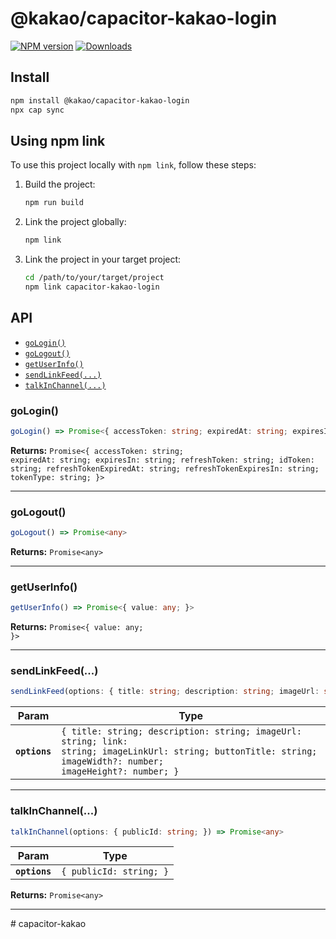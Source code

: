 # @kakao/capacitor-kakao-login

[![NPM version][npm-image]][npm-url]
[![Downloads][downloads-image]][npm-url]

[npm-url]: https://npmjs.org/package/@kakao/capacitor-kakao-login
[downloads-image]: http://img.shields.io/npm/dm/@kakao/capacitor-kakao-login.svg
[npm-image]: http://img.shields.io/npm/v/@kakao/capacitor-kakao-login.svg

## Install

```bash
npm install @kakao/capacitor-kakao-login
npx cap sync
```

## Using npm link

To use this project locally with `npm link`, follow these steps:

1. Build the project:

   ```sh
   npm run build
   ```

2. Link the project globally:

   ```sh
   npm link
   ```

3. Link the project in your target project:
   ```sh
   cd /path/to/your/target/project
   npm link capacitor-kakao-login
   ```

## API

<docgen-index>

* [`goLogin()`](#gologin)
* [`goLogout()`](#gologout)
* [`getUserInfo()`](#getuserinfo)
* [`sendLinkFeed(...)`](#sendlinkfeed)
* [`talkInChannel(...)`](#talkinchannel)

</docgen-index>

<docgen-api>
<!--Update the source file JSDoc comments and rerun docgen to update the docs below-->

### goLogin()

```typescript
goLogin() => Promise<{ accessToken: string; expiredAt: string; expiresIn: string; refreshToken: string; idToken: string; refreshTokenExpiredAt: string; refreshTokenExpiresIn: string; tokenType: string; }>
```

**Returns:** <code>Promise&lt;{ accessToken: string; expiredAt: string; expiresIn: string; refreshToken: string; idToken: string; refreshTokenExpiredAt: string; refreshTokenExpiresIn: string; tokenType: string; }&gt;</code>

--------------------


### goLogout()

```typescript
goLogout() => Promise<any>
```

**Returns:** <code>Promise&lt;any&gt;</code>

--------------------


### getUserInfo()

```typescript
getUserInfo() => Promise<{ value: any; }>
```

**Returns:** <code>Promise&lt;{ value: any; }&gt;</code>

--------------------


### sendLinkFeed(...)

```typescript
sendLinkFeed(options: { title: string; description: string; imageUrl: string; link: string; imageLinkUrl: string; buttonTitle: string; imageWidth?: number; imageHeight?: number; }) => Promise<void>
```

| Param         | Type                                                                                                                                                                       |
| ------------- | -------------------------------------------------------------------------------------------------------------------------------------------------------------------------- |
| **`options`** | <code>{ title: string; description: string; imageUrl: string; link: string; imageLinkUrl: string; buttonTitle: string; imageWidth?: number; imageHeight?: number; }</code> |

--------------------


### talkInChannel(...)

```typescript
talkInChannel(options: { publicId: string; }) => Promise<any>
```

| Param         | Type                               |
| ------------- | ---------------------------------- |
| **`options`** | <code>{ publicId: string; }</code> |

**Returns:** <code>Promise&lt;any&gt;</code>

--------------------

</docgen-api>
# capacitor-kakao
